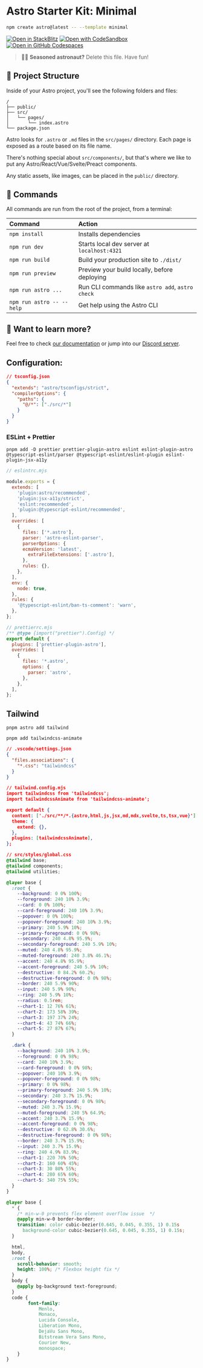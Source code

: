 # Astro Starter Kit: Minimal

```sh
npm create astro@latest -- --template minimal
```

[![Open in StackBlitz](https://developer.stackblitz.com/img/open_in_stackblitz.svg)](https://stackblitz.com/github/withastro/astro/tree/latest/examples/minimal)
[![Open with CodeSandbox](https://assets.codesandbox.io/github/button-edit-lime.svg)](https://codesandbox.io/p/sandbox/github/withastro/astro/tree/latest/examples/minimal)
[![Open in GitHub Codespaces](https://github.com/codespaces/badge.svg)](https://codespaces.new/withastro/astro?devcontainer_path=.devcontainer/minimal/devcontainer.json)

> 🧑‍🚀 **Seasoned astronaut?** Delete this file. Have fun!

## 🚀 Project Structure

Inside of your Astro project, you'll see the following folders and files:

```text
/
├── public/
├── src/
│   └── pages/
│       └── index.astro
└── package.json
```

Astro looks for `.astro` or `.md` files in the `src/pages/` directory. Each page is exposed as a route based on its file name.

There's nothing special about `src/components/`, but that's where we like to put any Astro/React/Vue/Svelte/Preact components.

Any static assets, like images, can be placed in the `public/` directory.

## 🧞 Commands

All commands are run from the root of the project, from a terminal:

| Command                   | Action                                           |
| :------------------------ | :----------------------------------------------- |
| `npm install`             | Installs dependencies                            |
| `npm run dev`             | Starts local dev server at `localhost:4321`      |
| `npm run build`           | Build your production site to `./dist/`          |
| `npm run preview`         | Preview your build locally, before deploying     |
| `npm run astro ...`       | Run CLI commands like `astro add`, `astro check` |
| `npm run astro -- --help` | Get help using the Astro CLI                     |

## 👀 Want to learn more?

Feel free to check [our documentation](https://docs.astro.build) or jump into our [Discord server](https://astro.build/chat).


## Configuration:

```json
// tsconfig.json
{
  "extends": "astro/tsconfigs/strict",
  "compilerOptions": {
    "paths": {
      "@/*": ["./src/*"]
    }
  }
}
```

### ESLint + Prettier

```shell
pnpm add -D prettier prettier-plugin-astro eslint eslint-plugin-astro @typescript-eslint/parser @typescript-eslint/eslint-plugin eslint-plugin-jsx-a11y
```

```js
// eslintrc.mjs

module.exports = {
  extends: [
    'plugin:astro/recommended',
    'plugin:jsx-a11y/strict',
    'eslint:recommended',
    'plugin:@typescript-eslint/recommended',
  ],
  overrides: [
    {
      files: ['*.astro'],
      parser: 'astro-eslint-parser',
      parserOptions: {
      ecmaVersion: 'latest',
        extraFileExtensions: ['.astro'],
      },
      rules: {},
    },
  ],
  env: {
    node: true,
  },
  rules: {
    '@typescript-eslint/ban-ts-comment': 'warn',
  },
};
```

```js
// prettierrc.mjs
/** @type {import("prettier").Config} */
export default {
  plugins: ['prettier-plugin-astro'],
  overrides: [
    {
      files: '*.astro',
      options: {
        parser: 'astro',
      },
    },
  ],
};
```

## Tailwind
```shell
pnpm astro add tailwind 
```

```shell
pnpm add tailwindcss-animate
```

```json
// .vscode/settings.json
{
  "files.associations": {
    "*.css": "tailwindcss"
  }
}
```

```json
// tailwind.config.mjs
import tailwindcss from 'tailwindcss';
import tailwindcssAnimate from 'tailwindcss-animate';

export default {
  content: ['./src/**/*.{astro,html,js,jsx,md,mdx,svelte,ts,tsx,vue}'],
  theme: {
    extend: {},
  },
  plugins: [tailwindcssAnimate],
};
```

```css
// src/styles/global.css
@tailwind base;
@tailwind components;
@tailwind utilities;

@layer base {
  :root {
    --background: 0 0% 100%;
    --foreground: 240 10% 3.9%;
    --card: 0 0% 100%;
    --card-foreground: 240 10% 3.9%;
    --popover: 0 0% 100%;
    --popover-foreground: 240 10% 3.9%;
    --primary: 240 5.9% 10%;
    --primary-foreground: 0 0% 98%;
    --secondary: 240 4.8% 95.9%;
    --secondary-foreground: 240 5.9% 10%;
    --muted: 240 4.8% 95.9%;
    --muted-foreground: 240 3.8% 46.1%;
    --accent: 240 4.8% 95.9%;
    --accent-foreground: 240 5.9% 10%;
    --destructive: 0 84.2% 60.2%;
    --destructive-foreground: 0 0% 98%;
    --border: 240 5.9% 90%;
    --input: 240 5.9% 90%;
    --ring: 240 5.9% 10%;
    --radius: 0.5rem;
    --chart-1: 12 76% 61%;
    --chart-2: 173 58% 39%;
    --chart-3: 197 37% 24%;
    --chart-4: 43 74% 66%;
    --chart-5: 27 87% 67%;
  }

  .dark {
    --background: 240 10% 3.9%;
    --foreground: 0 0% 98%;
    --card: 240 10% 3.9%;
    --card-foreground: 0 0% 98%;
    --popover: 240 10% 3.9%;
    --popover-foreground: 0 0% 98%;
    --primary: 0 0% 98%;
    --primary-foreground: 240 5.9% 10%;
    --secondary: 240 3.7% 15.9%;
    --secondary-foreground: 0 0% 98%;
    --muted: 240 3.7% 15.9%;
    --muted-foreground: 240 5% 64.9%;
    --accent: 240 3.7% 15.9%;
    --accent-foreground: 0 0% 98%;
    --destructive: 0 62.8% 30.6%;
    --destructive-foreground: 0 0% 98%;
    --border: 240 3.7% 15.9%;
    --input: 240 3.7% 15.9%;
    --ring: 240 4.9% 83.9%;
    --chart-1: 220 70% 50%;
    --chart-2: 160 60% 45%;
    --chart-3: 30 80% 55%;
    --chart-4: 280 65% 60%;
    --chart-5: 340 75% 55%;
  }
}

@layer base {
  * {
    /* min-w-0 prevents flex element overflow issue  */
    @apply min-w-0 border-border;
    transition: color cubic-bezier(0.645, 0.045, 0.355, 1) 0.15s
      background-color cubic-bezier(0.645, 0.045, 0.355, 1) 0.15s;
  }

  html,
  body,
  :root {
    scroll-behavior: smooth;
    height: 100%; /* Flexbox height fix */
  }
  body {
    @apply bg-background text-foreground;
  }
  code {
		font-family:
			Menlo,
			Monaco,
			Lucida Console,
			Liberation Mono,
			DejaVu Sans Mono,
			Bitstream Vera Sans Mono,
			Courier New,
			monospace;
	}
}
```